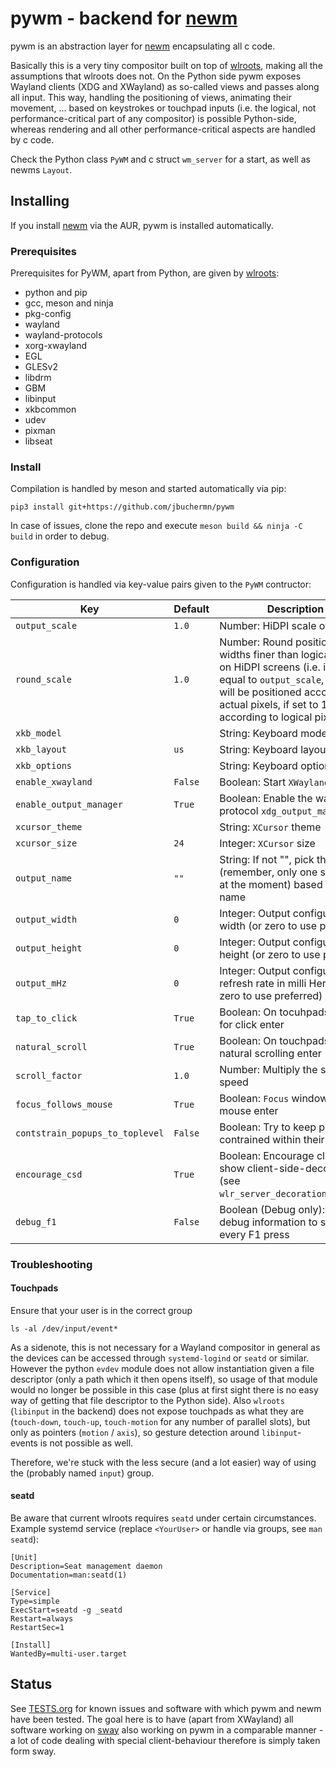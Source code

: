 # pywm - backend for [newm](https://github.com/jbuchermn/newm)

pywm is an abstraction layer for [newm](https://github.com/jbuchermn/newm) encapsulating all c code.

Basically this is a very tiny compositor built on top of [wlroots](https://github.com/swaywm/wlroots), making all the assumptions that wlroots does not. On the Python side pywm exposes Wayland clients (XDG and XWayland) as so-called views and passes along all input. This way, handling the positioning of views, animating their movement, ... based on keystrokes or touchpad inputs (i.e. the logical, not performance-critical part of any compositor) is possible Python-side, whereas rendering and all other performance-critical aspects are handled by c code.

Check the Python class `PyWM` and c struct `wm_server` for a start, as well as newms `Layout`. 


## Installing

If you install [newm](https://github.com/jbuchermn/newm) via the AUR, pywm is installed automatically.

### Prerequisites

Prerequisites for PyWM, apart from Python, are given by [wlroots](https://github.com/swaywm/wlroots):

* python and pip
* gcc, meson and ninja
* pkg-config
* wayland
* wayland-protocols
* xorg-xwayland
* EGL
* GLESv2
* libdrm
* GBM
* libinput
* xkbcommon
* udev
* pixman
* libseat

### Install

Compilation is handled by meson and started automatically via pip:

```
pip3 install git+https://github.com/jbuchermn/pywm
```

In case of issues, clone the repo and execute `meson build && ninja -C build` in order to debug.

### Configuration

Configuration is handled via key-value pairs given to the `PyWM` contructor:

| Key                             | Default | Description                                                                                                                                                                                                         |
|---------------------------------|---------|---------------------------------------------------------------------------------------------------------------------------------------------------------------------------------------------------------------------|
| `output_scale`                  | `1.0`   | Number: HiDPI scale of output                                                                                                                                                                                       |
| `round_scale`                   | `1.0`   | Number: Round positions and widths finer than logical pixels on HiDPI screens (i.e. if set equal to `output_scale`, windows will be positioned according to actual pixels, if set to 1 according to logical pixels) |
| `xkb_model`                     |         | String: Keyboard model (`xkb`)                                                                                                                                                                                      |
| `xkb_layout`                    | `us`    | String: Keyboard layout (`xkb`)                                                                                                                                                                                     |
| `xkb_options`                   |         | String: Keyboard options (`xkb`)                                                                                                                                                                                    |
| `enable_xwayland`               | `False` | Boolean: Start `XWayland`                                                                                                                                                                                           |
| `enable_output_manager`         | `True`  | Boolean: Enable the wayland protocol `xdg_output_manager_v1`                                                                                                                                                        |
| `xcursor_theme`                 |         | String: `XCursor` theme                                                                                                                                                                                             |
| `xcursor_size`                  | `24`    | Integer: `XCursor` size                                                                                                                                                                                             |
| `output_name`                   | `""`    | String: If not "", pick the output (remember, only one supported at the moment) based on its name                                                                                                                   |
| `output_width`                  | `0`     | Integer: Output configuration, width (or zero to use preferred)                                                                                                                                                     |
| `output_height`                 | `0`     | Integer: Output configuration, height (or zero to use preferred)                                                                                                                                                    |
| `output_mHz`                    | `0`     | Integer: Output configuration, refresh rate in milli Hertz (or zero to use preferred)                                                                                                                               |
| `tap_to_click`                  | `True`  | Boolean: On tocuhpads use tap for click enter                                                                                                                                                                       |
| `natural_scroll`                | `True`  | Boolean: On touchpads use natural scrolling enter                                                                                                                                                                   |
| `scroll_factor`                 | `1.0`   | Number: Multiply the scroll speed                                                                                                                                                                                   |
| `focus_follows_mouse`           | `True`  | Boolean: `Focus` window upon mouse enter                                                                                                                                                                            |
| `contstrain_popups_to_toplevel` | `False` | Boolean: Try to keep popups contrained within their window                                                                                                                                                          |
| `encourage_csd`                 | `True`  | Boolean: Encourage clients to show client-side-decorations (see `wlr_server_decoration_manager`)                                                                                                                    |
| `debug_f1`                      | `False` | Boolean (Debug only): Output debug information to stdout on every F1 press                                                                                                                                          |


### Troubleshooting

#### Touchpads

Ensure that your user is in the correct group

```
ls -al /dev/input/event*
```

As a sidenote, this is not necessary for a Wayland compositor in general as the devices can be accessed through `systemd-logind` or `seatd` or similar.
However the python `evdev` module does not allow instantiation given a file descriptor (only a path which it then opens itself),
so usage of that module would no longer be possible in this case (plus at first sight there is no easy way of getting that file descriptor to the 
Python side). Also `wlroots` (`libinput` in the backend) does not expose touchpads as what they are (`touch-down`, `touch-up`, `touch-motion` for any
number of parallel slots), but only as pointers (`motion` / `axis`), so gesture detection around `libinput`-events is not possible as well.

Therefore, we're stuck with the less secure (and a lot easier) way of using the (probably named `input`) group.

#### seatd

Be aware that current wlroots requires `seatd` under certain circumstances. Example systemd service (replace `<YourUser>` or handle via groups, see `man seatd`):

```
[Unit]
Description=Seat management daemon
Documentation=man:seatd(1)

[Service]
Type=simple
ExecStart=seatd -g _seatd
Restart=always
RestartSec=1

[Install]
WantedBy=multi-user.target
```



## Status

See [TESTS.org](TESTS.org) for known issues and software with which pywm and newm have been tested. The goal here is to have (apart from XWayland) all software working on [sway](https://github.com/swaywm/sway) also working on pywm in a comparable manner - a lot of code dealing with special client-behaviour therefore is simply taken form sway.


